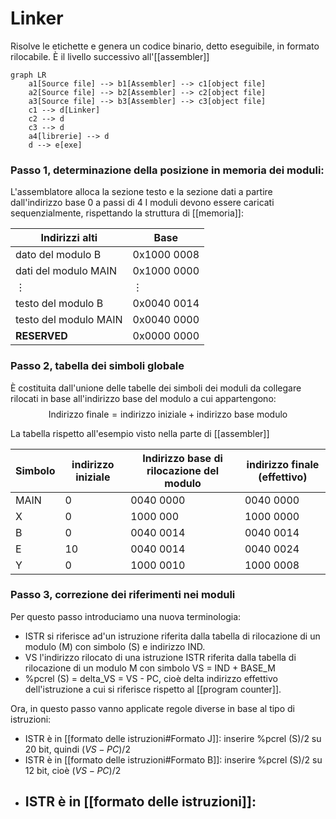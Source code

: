 # Linker

Risolve le etichette e genera un codice binario, detto eseguibile, in formato rilocabile. È il livello successivo all'[[assembler]]


```mermaid
graph LR
	a1[Source file] --> b1[Assembler] --> c1[object file]
	a2[Source file] --> b2[Assembler] --> c2[object file]
	a3[Source file] --> b3[Assembler] --> c3[object file]
	c1 --> d[Linker]
	c2 --> d
	c3 --> d
	a4[librerie] --> d
	d --> e[exe]
```

### Passo 1, determinazione della posizione in memoria dei moduli:
L'assemblatore alloca la sezione testo e la sezione dati a partire dall'indirizzo base 0 a passi di 4
I moduli devono essere caricati sequenzialmente, rispettando la struttura di [[memoria]]:

  Indirizzi alti| Base
 --- | ---
 dato del modulo B | 0x1000 0008
 dati del modulo MAIN | 0x1000 0000
 $\vdots$ | $\vdots$
 testo del modulo B | 0x0040 0014
 testo del modulo MAIN | 0x0040 0000
 **RESERVED** |0x0000 0000

### Passo 2, tabella dei simboli globale
È costituita dall'unione delle tabelle dei simboli dei moduli da collegare rilocati in base all'indirizzo base del modulo a cui appartengono:
$$\text{Indirizzo finale} = \text{indirizzo iniziale} + \text{indirizzo base modulo}$$

La tabella rispetto all'esempio visto nella parte di [[assembler]]

Simbolo | indirizzo iniziale | Indirizzo base di rilocazione del modulo | indirizzo finale (effettivo)
 --- | --- | --- | --- |
 MAIN| 0 | 0040 0000 | 0040 0000
 X | 0 | 1000 000 | 1000 0000
 B | 0 | 0040 0014| 0040 0014
 E | 10 | 0040 0014 | 0040 0024
 Y | 0 | 1000 0010 | 1000 0008

### Passo 3, correzione dei riferimenti nei moduli

Per questo passo introduciamo una nuova terminologia:
- ISTR si riferisce ad'un istruzione riferita dalla tabella di rilocazione di un modulo (M) con simbolo (S) e indirizzo IND.
- VS l'indirizzo rilocato di una istruzione ISTR riferita dalla tabella di rilocazione di un modulo M con simbolo VS = IND + BASE_M
- %pcrel (S) = delta_VS = VS - PC, cioè delta indirizzo effettivo dell'istruzione a cui si riferisce rispetto al [[program counter]].

Ora, in questo passo vanno applicate regole diverse in base al tipo di istruzioni:
- ISTR è in [[formato delle istruzioni#Formato J]]: inserire %pcrel (S)/2 su 20 bit, quindi $(VS-PC)/2$
- ISTR è in [[formato delle istruzioni#Formato B]]: inserire %pcrel (S)/2 su 12 bit, cioè $(VS-PC)/2$
- ISTR è in [[formato delle istruzioni]]:
	- 